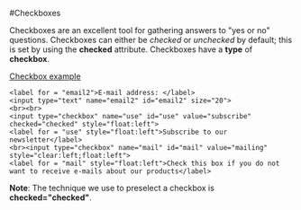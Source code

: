 #Checkboxes

Checkboxes are an excellent tool for gathering answers to "yes or no" questions. Checkboxes can either be 
*checked* or *unchecked* by default; this is set by using the **checked** attribute. Checkboxes have a **type** of **checkbox**.

<a href="archives/Class Htmls/form8.htm" target = "_blank">Checkbox example</a>
~~~
<label for = "email2">E-mail address: </label>
<input type="text" name="email2" id="email2" size="20">
<br><br>
<input type="checkbox" name="use" id="use" value="subscribe" checked="checked" style="float:left">
<label for = "use" style="float:left">Subscribe to our newsletter</label>
<br><input type="checkbox" name="mail" id="mail" value="mailing" style="clear:left;float:left">
<label for = "mail" style="float:left">Check this box if you do not want to receive e-mails about our products</label>
~~~

**Note**: The technique we use to preselect a checkbox is **checked="checked"**.